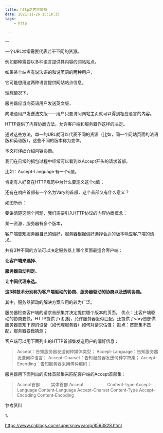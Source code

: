 ```yaml
---
title: http之内容协商
date: 2021-11-26 15:16:33
tags:
	- http

---
```


--

一个URL常常需要代表若干不同的资源。

例如那种需要以多种语言提供其内容的网站站点。

如果某个站点有说法语的和说英语的两种用户，

它可能想用这两种语言提供网站站点信息。

理想情况下，

服务器应当向英语用户发送英文版，

向法语用户发送法文版——用户只要访问网站主页就可以得到相应语言的内容。



HTTP提供了内容协商方法，允许客户端和服务器作这样的决定。

通过这些方法，单一的URL就可以代表不同的资源（比如，同一个网站页面的法语版和英语版），这些不同的版本称为变体。

本文将详细介绍内容协商。



我们在日常的抓包过程中经常可以看到以Accept开头的请求首部，

比如：Accept-Language 有一个q值，

肯定有人好奇在HTTP规范中为什么要定义这个q值；

还有在响应首部有一个名为Vary的首部，这个首部又有什么意义？

如图所示：



要讲清楚这两个问题，我们需要引入HTTP协议的内容协商概念：

某一资源，服务器有多个版本，

客户端告知服务器自己的偏好，服务器根据偏好选择合适的版本响应客户端的请求。



  共有3种不同的方法可以决定服务器上哪个页面最适合客户端：

**让客户端来选择、**

**服务器自动判定、**

**让中间代理来选。**

**这3种技术分别称为客户端驱动的协商、服务器驱动的协商以及透明协商。**



其中，服务器驱动的解决方案应用的较为广泛。 

服务器检查客户端的请求首部集并决定提供哪个版本的页面。
  优点：比客户端驱动的协商要快。HTTP提供了q机制，允许服务器近似匹配，还提供了vary首部供服务器告知下游的设备（如代理服务器）如何对请求估值；
  缺点：首部集不匹配，服务器要做猜测；



客户端可以用下面列出的HTTP首部集发送用户的偏好信息：

> Accept：告知服务器发送何种媒体类型；
> Accept-Language：告知服务器发送何种语言；
> Accept-Charset：告知服务器发送何种字符集；
> Accept-Encoding：告知服务器采用何种编码；



  服务器用下面列出的实体首部集来匹配客户端的Accept首部集：

> Accept首部  　　   实体首部
> Accept  　　　　　 Content-Type
> Accept-Language   Content-Language
> Accept-Charset    Content-Type
> Accept-Encoding   Content-Encoding



参考资料

1、

https://www.cnblogs.com/supersnowyao/p/8593828.html

